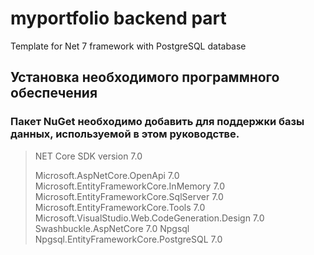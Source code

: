 # myportfolio backend part
Template for Net 7 framework with PostgreSQL database
## Установка необходимого программного обеспечения
### Пакет NuGet необходимо добавить для поддержки базы данных, используемой в этом руководстве.
> NET Core SDK version 7.0
>>
> Microsoft.AspNetCore.OpenApi 7.0</li>
> Microsoft.EntityFrameworkCore.InMemory 7.0
> Microsoft.EntityFrameworkCore.SqlServer 7.0
> Microsoft.EntityFrameworkCore.Tools 7.0
> Microsoft.VisualStudio.Web.CodeGeneration.Design 7.0
> Swashbuckle.AspNetCore 7.0
> Npgsql
> Npgsql.EntityFrameworkCore.PostgreSQL 7.0
>>
>>

